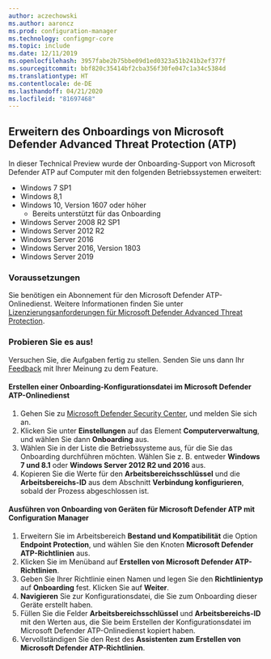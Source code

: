 ```yaml
---
author: aczechowski
ms.author: aaroncz
ms.prod: configuration-manager
ms.technology: configmgr-core
ms.topic: include
ms.date: 12/11/2019
ms.openlocfilehash: 3957fabe2b75bbe09d1ed0323a51b241b2ef377f
ms.sourcegitcommit: bbf820c35414bf2cba356f30fe047c1a34c5384d
ms.translationtype: HT
ms.contentlocale: de-DE
ms.lasthandoff: 04/21/2020
ms.locfileid: "81697468"
---
```

## <a name="expand-microsoft-defender-advanced-threat-protection-atp-onboarding"></a><a name="bkmk_atp"></a> Erweitern des Onboardings von Microsoft Defender Advanced Threat Protection (ATP)

In dieser Technical Preview wurde der Onboarding-Support von Microsoft Defender ATP auf Computer mit den folgenden Betriebssystemen erweitert:

- Windows 7 SP1
- Windows 8,1
- Windows 10, Version 1607 oder höher
   - Bereits unterstützt für das Onboarding
- Windows Server 2008 R2 SP1
- Windows Server 2012 R2
- Windows Server 2016
- Windows Server 2016, Version 1803
- Windows Server 2019

### <a name="prerequisites"></a>Voraussetzungen

 Sie benötigen ein Abonnement für den Microsoft Defender ATP-Onlinedienst. Weitere Informationen finden Sie unter [Lizenzierungsanforderungen für Microsoft Defender Advanced Threat Protection](https://docs.microsoft.com/windows/security/threat-protection/microsoft-defender-atp/minimum-requirements#licensing-requirements).


### <a name="try-it-out"></a>Probieren Sie es aus!

Versuchen Sie, die Aufgaben fertig zu stellen. Senden Sie uns dann Ihr [Feedback](../../../../understand/find-help.md#product-feedback) mit Ihrer Meinung zu dem Feature.

#### <a name="create-an-onboarding-configuration-file-in-microsoft-defender-atp-online-service"></a>Erstellen einer Onboarding-Konfigurationsdatei im Microsoft Defender ATP-Onlinedienst

1. Gehen Sie zu [Microsoft Defender Security Center](https://securitycenter.windows.com/), und melden Sie sich an.
1. Klicken Sie unter **Einstellungen** auf das Element **Computerverwaltung**, und wählen Sie dann **Onboarding** aus.
1. Wählen Sie in der Liste die Betriebssysteme aus, für die Sie das Onboarding durchführen möchten. Wählen Sie z. B. entweder **Windows 7 und 8.1** oder **Windows Server 2012 R2 und 2016** aus.
1. Kopieren Sie die Werte für den **Arbeitsbereichsschlüssel** und die **Arbeitsbereichs-ID** aus dem Abschnitt **Verbindung konfigurieren**, sobald der Prozess abgeschlossen ist.

#### <a name="onboard-devices-for-microsoft-defender-atp-with-configuration-manager"></a>Ausführen von Onboarding von Geräten für Microsoft Defender ATP mit Configuration Manager

1. Erweitern Sie im Arbeitsbereich **Bestand und Kompatibilität** die Option **Endpoint Protection**, und wählen Sie den Knoten **Microsoft Defender ATP-Richtlinien** aus.
1. Klicken Sie im Menüband auf **Erstellen von Microsoft Defender ATP-Richtlinien**.
1. Geben Sie Ihrer Richtlinie einen Namen und legen Sie den **Richtlinientyp** auf **Onboarding** fest. Klicken Sie auf **Weiter**.
1. **Navigieren** Sie zur Konfigurationsdatei, die Sie zum Onboarding dieser Geräte erstellt haben.
1. Füllen Sie die Felder **Arbeitsbereichsschlüssel** und **Arbeitsbereichs-ID** mit den Werten aus, die Sie beim Erstellen der Konfigurationsdatei im Microsoft Defender ATP-Onlinedienst kopiert haben.
1. Vervollständigen Sie den Rest des **Assistenten zum Erstellen von Microsoft Defender ATP-Richtlinien**.
